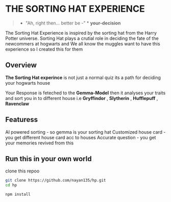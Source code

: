 # THE SORTING HAT EXPERIENCE 
> * "Ah, right then... better be -" * **your-decision**

The Sorting Hat Experience is inspired by the sorting hat from the Harry Potter universe.
Sorting Hat plays a crutial role in deciding the fate of the newcommers at hogwarts
and We all know the muggles want to have this experience so I created this for them

## Overview
**The Sorting Hat experince** is not just a normal quiz its a path for deciding your hogwarts house

Your Response is feteched to the **Gemma-Model** then it analyses your traits and sort you in to different house i.e **Gryffindor** , **Slytherin** , **Hufflepuff** , **Ravenclaw**


## Featuress
AI powered sorting - so gemma is your sorting hat
Customized house card - you get different house card acc to houses
Accurate question - you get your memories revived from this 



## Run this in your own world

clone this repoo
```bash
git clone https://github.com/nayan135/hp.git
cd hp

npm install


